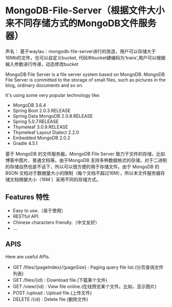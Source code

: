 # MongoDB-File-Server（根据文件大小来不同存储方式的MongoDB文件服务器）

声名： 基于waylau：mongodb-file-server进行的改造，用户可以存储大于16Mb的文件，也可以自定义bucket, 代码中bucket硬编码为‘trans’,用户可以根据输入参数进行传递，动态修改bucket

MongoDB File Server is a file server system based on MongoDB. MongoDB File Server is committed to the storage of small files, such as pictures in the blog, ordinary documents and so on.

It's using some very popular technology like:

* MongoDB 3.6.4
* Spring Boot 2.0.3.RELEASE
* Spring Data MongoDB 2.0.8.RELEASE
* Spring 5.0.7.RELEASE
* Thymeleaf 3.0.9.RELEASE
* Thymeleaf Layout Dialect 2.2.0
* Embedded MongoDB 2.0.2
* Gradle 4.5.1

基于 MongoDB 的文件服务器。MongoDB File Server 致力于文件的存储，比如博客中图片、普通文档等。由于MongoDB 支持多种数据格式的存储，对于二进制的存储自然也是不话下，所以可以很方便的用于存储文件。由于  MongoDB 的 BSON 文档对于数据量大小的限制（每个文档不超过16M），所以本文件服务器存储文档根据大小（16M  ）采用不同的存储方式。




## Features 特性

* Easy to use.（易于使用）
* RESTful API.
* Chinese characters friendly.（中文友好）
* ...

## APIS

Here are useful APIs.

* GET  /files/{pageIndex}/{pageSize} : Paging query file list.(分页查询文件列表)
* GET  /files/{id} : Download file.(下载某个文件)
* GET  /view/{id} : View file online.(在线预览某个文件。比如，显示图片)
* POST /upload : Upload file.(上传文件)
* DELETE /{id} : Delete file.(删除文件)
